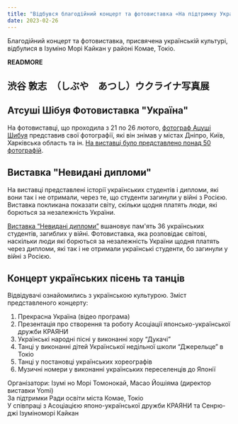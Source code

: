 ```yaml
---
title: "Відбувся благодійний концерт та фотовиставка «На підтримку України»."
date: 2023-02-26
---
```


Благодійний концерт та фотовиставка, присвячена українській культурі, відбулися в Ізуміно Морі Кайкан у районі Комае, Токіо.

__READMORE__

## 渋谷 敦志　（しぶや　あつし）ウクライナ写真展
## Атсуші Шібуя Фотовиставка "Україна"

На фотовиставці, що проходила з 21 по 26 лютого, <a href="https://twitter.com/shibuyaatsushi" target=_blank>фотограф Ацуші Шибуя</a> представив свої фотографії, які він знімав у містах Дніпро, Київ, Харківська область та ін.
     <a href="https://www3.nhk.or.jp/shutoken-news/20230221/1000089986.html" target=_blank>На виставці було представлено понад 50 фотографій</a>.

## Виставка "Невидані дипломи"

На виставці представлені історії українських студентів і дипломи, які вони так і не отримали, через те, що студенти загинули у війні з Росією. Виставка покликана показати світу, скільки щодня платять люди, які борються за незалежність України.

<a href="https://www.unissueddiplomas.org/jp" target=_blank>Виставка “Невидані дипломи”</a> вшановує пам'ять 36 українських студентів, загиблих у війні. Фотовиставка, яка розповідає світові, наскільки люди які борються за незалежність України щодня платять через дипломи, які так і не отримали українські студенти, бо загинули у війні з Росією.

## Концерт українських пісень та танців

Відвідувачі ознайомились з українською культурою. Зміст представленого концерту:

1. Прекрасна Україна (відео програма)
2. Презентація про створення та роботу Асоціації японсько-української дружби КРАЯНИ
3. Українські народні пісні у виконанні хору “Дукачі”
4. Танці у виконанні дітей <a hrefe="/en/school.html">Української недільної школи “Джерельце”</a> в Токіо
5. Танці у постановці українських хореографів
6. Музичні номери у виконанні українських переселенців до Японії

Організатори: Ізумі но Морі Томонокай, Масао Йошіяма (директор виставки Yomi) <br />
За підтримки Ради освіти міста Комае, Токіо <br />
У співпраці з Асоціацією японо-української дружби КРАЯНИ та Сенрю-джі Ізуміноморі Кайкан
